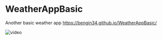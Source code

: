 # WeatherAppBasic
Another basic weather app
https://bengin34.github.io/WeatherAppBasic/


![video](https://user-images.githubusercontent.com/118957608/215514463-aa4a219c-12f9-4448-ad10-bbf5b903bd86.gif)
